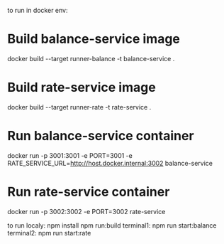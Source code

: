 to run in docker env:

# Build balance-service image
docker build --target runner-balance -t balance-service .

# Build rate-service image
docker build --target runner-rate -t rate-service .

# Run balance-service container
docker run -p 3001:3001 -e PORT=3001 -e RATE_SERVICE_URL=http://host.docker.internal:3002 balance-service

# Run rate-service container
docker run -p 3002:3002 -e PORT=3002 rate-service

to run localy: 
npm install
npm run:build
terminal1: npm run start:balance
terminal2: npm run start:rate